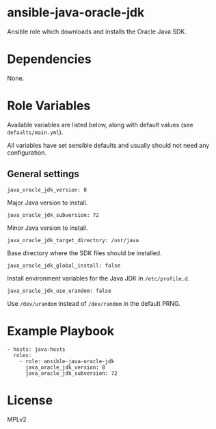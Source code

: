 # ansible-java-oracle-jdk

Ansible role which downloads and installs the Oracle Java SDK.

# Dependencies

None.

# Role Variables

Available variables are listed below, along with default values (see
`defaults/main.yml`).  

All variables have set sensible defaults and usually should not need any
configuration.

## General settings

    java_oracle_jdk_version: 8

Major Java version to install.

    java_oracle_jdk_subversion: 72

Minor Java version to install.

    java_oracle_jdk_target_directory: /usr/java

Base directory where the SDK files should be installed.

    java_oracle_jdk_global_install: false

Install environment variables for the Java JDK in `/etc/profile.d`.

    java_oracle_jdk_use_urandom: false

Use `/dev/urandom` instead of `/dev/random` in the default PRNG.

# Example Playbook

    - hosts: java-hosts
      roles:
        - role: ansible-java-oracle-jdk
          java_oracle_jdk_version: 8
          java_oracle_jdk_subversion: 72

# License

MPLv2

